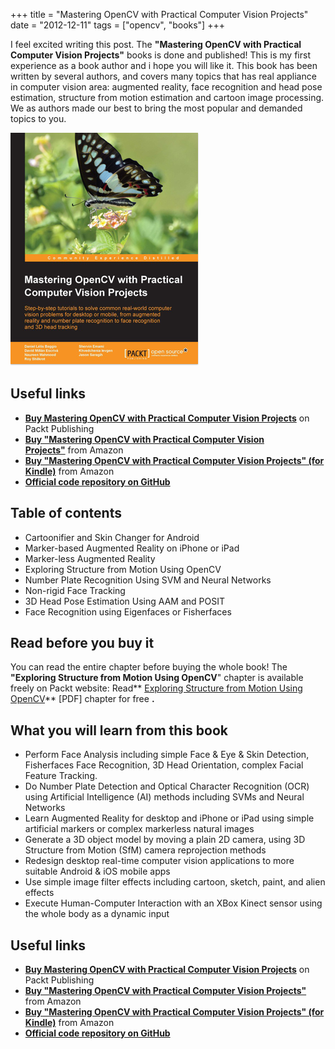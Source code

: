 +++
title = "Mastering OpenCV with Practical Computer Vision Projects"
date = "2012-12-11"
tags =  ["opencv", "books"]
+++

I feel excited writing this post. The **"Mastering OpenCV with Practical Computer Vision Projects"** books is done and published! This is my first experience as a book author and i hope you will like it. This book has been written by several authors, and covers many topics that has real appliance in computer vision area: augmented reality, face recognition and head pose estimation, structure from motion estimation and cartoon image processing. We as authors made our best to bring the most popular and demanded topics to you. 

![Mastering OpenCV with Practical Computer Vision Projects][6]

<span class="more" />

## Useful links

  * **[Buy Mastering OpenCV with Practical Computer Vision Projects][1]** on Packt Publishing
  * **[Buy "Mastering OpenCV with Practical Computer Vision Projects"][2]** from Amazon
  * **[Buy "Mastering OpenCV with Practical Computer Vision Projects" (for Kindle)][3]** from Amazon
  * **[Official code repository on GitHub][4]**

## Table of contents

  * Cartoonifier and Skin Changer for Android
  * Marker-based Augmented Reality on iPhone or iPad
  * Marker-less Augmented Reality
  * Exploring Structure from Motion Using OpenCV
  * Number Plate Recognition Using SVM and Neural Networks
  * Non-rigid Face Tracking
  * 3D Head Pose Estimation Using AAM and POSIT
  * Face Recognition using Eigenfaces or Fisherfaces

## Read before you buy it

You can read the entire chapter before buying the whole book! The **"Exploring Structure from Motion Using OpenCV**" chapter is available freely on Packt website: Read** [Exploring Structure from Motion Using OpenCV][5]** [PDF] chapter for free **.**  

## What you will learn from this book

  * Perform Face Analysis including simple Face & Eye & Skin Detection, Fisherfaces Face Recognition, 3D Head Orientation, complex Facial Feature Tracking.
  * Do Number Plate Detection and Optical Character Recognition (OCR) using Artificial Intelligence (AI) methods including SVMs and Neural Networks
  * Learn Augmented Reality for desktop and iPhone or iPad using simple artificial markers or complex markerless natural images
  * Generate a 3D object model by moving a plain 2D camera, using 3D Structure from Motion (SfM) camera reprojection methods
  * Redesign desktop real-time computer vision applications to more suitable Android & iOS mobile apps
  * Use simple image filter effects including cartoon, sketch, paint, and alien effects
  * Execute Human-Computer Interaction with an XBox Kinect sensor using the whole body as a dynamic input

## Useful links

  * **[Buy Mastering OpenCV with Practical Computer Vision Projects][1]** on Packt Publishing
  * **[Buy "Mastering OpenCV with Practical Computer Vision Projects"][2]** from Amazon
  * **[Buy "Mastering OpenCV with Practical Computer Vision Projects" (for Kindle)][3]** from Amazon
  * **[Official code repository on GitHub][4]**


   [1]: http://www.packtpub.com/cool-projects-with-opencv/book#overview (Buy Mastering OpenCV with Practical Computer Vision Projects)
   [2]: http://www.amazon.com/dp/1849517827
   [3]: http://www.amazon.com/Mastering-Practical-Computer-Projects-ebook/dp/B00AHCJNDG/ref=sr_1_1_title_1_kin?s=books&ie=UTF8&qid=1355218825&sr=1-1&keywords=Mastering+OpenCV+with+Practical+Computer+Vision+Projects
   [4]: https://github.com/MasteringOpenCV/code (Mastering OpenCV with Practical Computer Vision Projects)
   [5]: http://www.packtpub.com/sites/default/files/9781849517829_Chapter_04.pdf?utm_source=packtpub&utm_medium=free&utm_campaign=pdf (Exploring Structure from Motion Using OpenCV)
   [6]: cover.jpg

